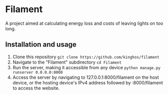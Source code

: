 # Filament
A project aimed at calculating energy loss and costs of leaving lights on too long.

## Installation and usage

 1. Clone this repository
	    ```git clone https://github.com/kinghos/filament```
 2. Navigate to the "Filament" subdirectory
        ```cd Filament```
 3. Run the server, making it accessible from any device
        ```python manage.py runserver 0.0.0.0:8000```
 4. Access the server by navigating to 127.0.0.1:8000/filament on the host device, or the hosting device's IPv4 address followed by :8000/filament to access the website.
		
